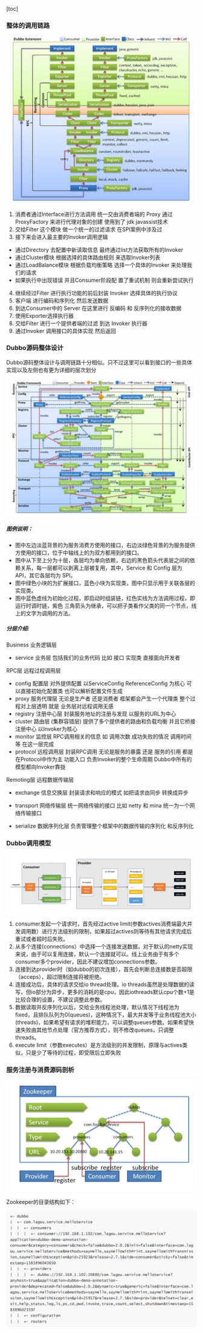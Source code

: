 [toc]

### 整体的调用链路

![image-20210819014210874](images/image-20210819014210874.png)

1. 消费者通过Interface进行方法调用 统一交由消费者端的 Proxy 通过ProxyFactory 来进行代理对象的创建 使用到了 jdk javassist技术
2. 交给Filter 这个模块 做一个统一的过滤请求 在SPI案例中涉及过
3. 接下来会进入最主要的Invoker调用逻辑
  - 通过Directory 去配置中新读取信息 最终通过list方法获取所有的Invoker
  - 通过Cluster模块 根据选择的具体路由规则 来选取Invoker列表
  - 通过LoadBalance模块 根据负载均衡策略 选择一个具体的Invoker 来处理我们的请求
  - 如果执行中出现错误 并且Consumer阶段配 置了重试机制 则会重新尝试执行
4. 继续经过Filter 进行执行功能的前后封装 Invoker 选择具体的执行协议
5. 客户端 进行编码和序列化 然后发送数据
6. 到达Consumer中的 Server 在这里进行 反编码 和 反序列化的接收数据
7. 使用Exporter选择执行器 
8. 交给Filter 进行一个提供者端的过滤 到达 Invoker 执行器 
9. 通过Invoker 调用接口的具体实现 然后返回



### Dubbo源码整体设计

Dubbo源码整体设计与调用链路十分相似。只不过这里可以看到接口的一些具体实现以及左侧也有更为详细的层次划分

![image-20210819014358972](images/image-20210819014358972.png)

##### 图例说明：

- 图中左边淡蓝背景的为服务消费方使用的接口，右边淡绿色背景的为服务提供方使用的接口，位于中轴线上的为双方都用到的接口。
- 图中从下至上分为十层，各层均为单向依赖，右边的黑色箭头代表层之间的依赖关系，每一层都可以剥离上层被复用，其中，Service 和 Config 层为 API，其它各层均为 SPI。
- 图中绿色小块的为扩展接口，蓝色小块为实现类，图中只显示用于关联各层的实现类。
- 图中蓝色虚线为初始化过程，即启动时组装链，红色实线为方法调用过程，即运行时调时链，紫色
  三角箭头为继承，可以把子类看作父类的同一个节点，线上的文字为调用的方法。

##### 分层介绍:

Business 业务逻辑层

- service 业务层 包括我们的业务代码 比如 接口 实现类 直接面向开发者

RPC层 远程过程调用层

- config 配置层 对外提供配置 以ServiceConfig ReferenceConfig 为核心 可以直接初始化配置类 也可以解析配置文件生成 
- proxy 服务代理层 无论是生产者 还是消费者 框架都会产生一个代理类 整个过程对上层透明 就是
  业务层对远程调用无感 
- registry 注册中心层 封装服务地址的注册与发现 以服务的URL为中心 
- cluster 路由层 (集群容错层) 提供了多个提供者的路由和负载均衡 并且它桥接注册中心 以Invoker为核心
- monitor 监控层 RPC调用相关的信息 如 调用次数 成功失败的情况 调用时间等 在这一层完成
- protocol 远程调用层 封装RPC调用 无论是服务的暴露 还是 服务的引用 都是在Protocol中作为主
  功能入口 负责Invoker的整个生命周期 Dubbo中所有的模型都向Invoker靠拢

Remoting层 远程数据传输层

- exchange 信息交换层 封装请求和响应的模式 如把请求由同步 转换成异步

- transport 网络传输层 统一网络传输的接口 比如 netty 和 mina 统一为一个网络传输接口

- serialize 数据序列化层 负责管理整个框架中的数据传输的序列化 和反序列化

### Dubbo调用模型

![image-20210819013836394](images/image-20210819013836394.png)

1. consumer发起一个请求时，首先经过active limit(参数actives消费端最大并发调用数）进行方法级别的限制，如果超过actives则等待有其他请求完成后重试或者超时后失败。
2. 从多个连接(connections）中选择一个连接发送数据，对于默认的netty实现来说，由于可以复用连接，默认一个连接就可以。线上业务由于有多个consumer多个provider，因此不建议增加connections参数。
3. 连接到达provider时（如dubbo的初次连接），首先会判断总连接数是否超限（acceps），超过限制连接将被拒绝。
4. 连接成功后，具体的请求交给io thread处理。io threads虽然是处理数据的读写，但io部分为异步，更多的消耗的是cpu，因此iothreads默认cpu个数+1是比较合理的设置，不建议调整此参数。
5. 数据读取并反序列化以后，交给业务线程池处理，默认情况下线程池为fixed，且排队队列为0(queues)，这种情况下，最大并发等于业务线程池大小(threads)，如果希望有请求的堆积能力，可以调整queues参数。如果希望快速失败由其他节点处理（官方推荐方式），则不修改queues，只调整threads。
6. execute limit（参数executes）是方法级别的并发限制，原理与actives类似，只是少了等待的过程，即受限后立即失败



### 服务注册与消费源码剖析

![image-20210819014841486](images/image-20210819014841486.png)

Zookeeper的目录结构如下：

![image-20210819014943865](images/image-20210819014943865.png)

